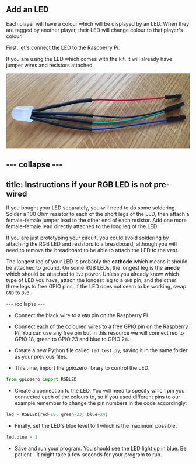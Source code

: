 ## Add an LED

Each player will have a colour which will be displayed by an LED. When they are tagged by another player, their LED will change colour to that player's colour.

First, let's connect the LED to the Raspberry Pi.

If you are using the LED which comes with the kit, it will already have jumper wires and resistors attached.

![Wired up LED](images/wired-up-led.png)

--- collapse ---
---
title: Instructions if your RGB LED is not pre-wired
---
If you bought your LED separately, you will need to do some soldering. Solder a 100 Ohm resistor to each of the short legs of the LED, then attach a female-female jumper lead to the other end of each resistor. Add one more female-female lead directly attached to the long leg of the LED.

If you are just prototyping your circuit, you could avoid soldering by attaching the RGB LED and resistors to a breadboard, although you will need to remove the breadboard to be able to attach the LED to the vest.

The longest leg of your LED is probably the **cathode** which means it should be attached to ground. On some RGB LEDs, the longest leg is the **anode** which should be attached to `3v3` power. Unless you already know which type of LED you have, attach the longest leg to a `GND` pin, and the other three legs to free GPIO pins. If the LED does not seem to be working, swap `GND` to `3v3`.

--- /collapse ---

+ Connect the black wire to a `GND` pin on the Raspberry Pi

+ Connect each of the coloured wires to a free GPIO pin on the Raspberry Pi. You can use any free pin but in this resource we will connect red to GPIO 18, green to GPIO 23 and blue to GPIO 24.

+ Create a new Python file called `led_test.py`, saving it in the same folder as your previous files.

+ This time, import the gpiozero library to control the LED:

```Python
from gpiozero import RGBLED
```

+ Create a connection to the LED. You will need to specify which pin you connected each of the colours to, so if you used different pins to our example remember to change the pin numbers in the code accordingly:

```python
led = RGBLED(red=18, green=23, blue=24)
```
+ Finally, set the LED's blue level to 1 which is the maximum possible:

```python
led.blue = 1
```

+ Save and run your program. You should see the LED light up in blue. Be patient - it might take a few seconds for your program to run.
